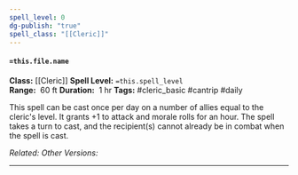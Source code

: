 ```yaml
---
spell_level: 0
dg-publish: "true"
spell_class: "[[Cleric]]"
---
```


#### `=this.file.name`

**Class:** [[Cleric]]
**Spell Level:** `=this.spell_level`  
**Range:**  60 ft
**Duration:**  1 hr
**Tags:** #cleric_basic #cantrip #daily

This spell can be cast once per day on a number of allies equal to the cleric's level. It grants +1 to attack and morale rolls for an hour. The spell takes a turn to cast, and the recipient(s) cannot already be in combat when the spell is cast.

*Related:* 
*Other Versions:*
___

